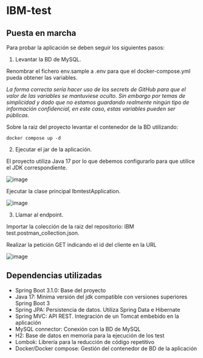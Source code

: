 # IBM-test

## Puesta en marcha
Para probar la aplicación se deben seguir los siguientes pasos:

1. Levantar la BD de MySQL.

Renombrar el fichero env.sample a .env para que el docker-compose.yml pueda obtener las variables.

*La forma correcta sería hacer uso de los secrets de GitHub para que el valor de las variables se mantuviese oculto. Sin embargo por temas de simplicidad y dado que no estamos guardando realmente ningún tipo de información confidencial, en este caso, estas variables pueden ser públicas.*

Sobre la raiz del proyecto levantar el contenedor de la BD utilizando:
```
docker compose up -d
```

2. Ejecutar el jar de la aplicación.

El proyecto utiliza Java 17 por lo que debemos configurarlo para que utilice el JDK correspondiente.

![image](https://github.com/Lizarraga/IBM-test/assets/9576198/e9519327-160b-455f-bc6e-af9caa69a2a6)

Ejecutar la clase principal IbmtestApplication.

![image](https://github.com/Lizarraga/IBM-test/assets/9576198/454960aa-3d30-43b7-9f19-a93f50378cd5)

3. Llamar al endpoint.

Importar la colección de la raiz del repositorio: IBM test.postman_collection.json.

Realizar la petición GET indicando el id del cliente en la URL

![image](https://github.com/Lizarraga/IBM-test/assets/9576198/30049fbb-3cb3-4e60-b920-c0b7bc89dcbb)

## Dependencias utilizadas
* Spring Boot 3.1.0: Base del proyecto
* Java 17: Minima versión del jdk compatible con versiones superiores Spring Boot 3
* Spring JPA: Persistencia de datos. Utiliza Spring Data e Hibernate
* Spring MVC: API REST. Integración de un Tomcat embebido en la aplicación
* MySQL connector: Conexión con la BD de MySQL
* H2: Base de datos en memoria para la ejecución de los test
* Lombok: Librería para la reducción de código repetitivo
* Docker/Docker compose: Gestión del contenedor de BD de la aplicación
